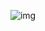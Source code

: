 <div align="center">

  ![img](https://user-images.githubusercontent.com/96190588/188635303-8a780ff9-c1e1-4aa2-8029-549995b20b63.png)

</div>
